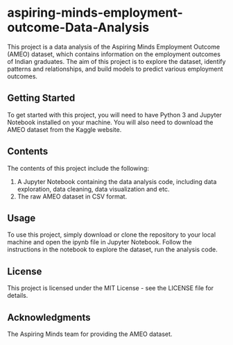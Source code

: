 # aspiring-minds-employment-outcome-Data-Analysis
This project is a data analysis of the Aspiring Minds Employment Outcome (AMEO) dataset, which contains information on the employment outcomes of Indian graduates. The aim of this project is to explore the dataset, identify patterns and relationships, and build models to predict various employment outcomes.

## Getting Started
To get started with this project, you will need to have Python 3 and Jupyter Notebook installed on your machine. You will also need to download the AMEO dataset from the Kaggle website.

## Contents
The contents of this project include the following:

1) A Jupyter Notebook containing the data analysis code, including data exploration, data cleaning, data visualization and etc.
2) The raw AMEO dataset in CSV format.

## Usage
To use this project, simply download or clone the repository to your local machine and open the ipynb file in Jupyter Notebook. Follow the instructions in the notebook to explore the dataset, run the analysis code.

## License
This project is licensed under the MIT License - see the LICENSE file for details.

## Acknowledgments
The Aspiring Minds team for providing the AMEO dataset.
